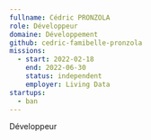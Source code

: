 ```yaml
---
fullname: Cédric PRONZOLA
role: Développeur
domaine: Développement
github: cedric-famibelle-pronzola
missions:
  - start: 2022-02-18
    end: 2022-06-30
    status: independent
    employer: Living Data
startups:
  - ban
---
```


Développeur
